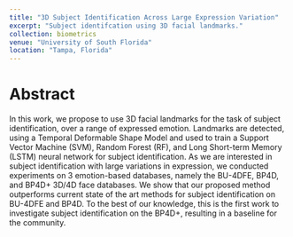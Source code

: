 ```yaml
---
title: "3D Subject Identification Across Large Expression Variation"
excerpt: "Subject identifcation using 3D facial landmarks."
collection: biometrics
venue: "University of South Florida"
location: "Tampa, Florida"
---
```


# Abstract
In this work, we propose to use 3D facial landmarks for the task of subject identification, over a range of expressed emotion. Landmarks are detected, using a Temporal Deformable Shape Model and used to train a Support Vector Machine (SVM), Random Forest (RF), and Long Short-term Memory (LSTM) neural network for subject identification. As we are interested in subject identification with large variations in expression, we conducted experiments on 3 emotion-based databases, namely the BU-4DFE, BP4D, and BP4D+ 3D/4D face databases. We show that our proposed method outperforms current state of the art methods for subject identification on BU-4DFE and BP4D. To the best of our knowledge, this is the first work to investigate subject identification on the BP4D+, resulting in a baseline for the community.